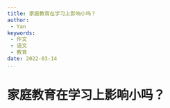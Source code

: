 ```yaml
---
title: 家庭教育在学习上影响小吗？
author: 
 - Yan
keywords:
 - 作文
 - 语文
 - 教育
date: 2022-03-14
...
```


# 家庭教育在学习上影响小吗？